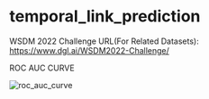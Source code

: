 # temporal_link_prediction

WSDM 2022 Challenge URL(For Related Datasets): https://www.dgl.ai/WSDM2022-Challenge/


ROC AUC CURVE

![roc_auc_curve](https://github.com/user-attachments/assets/a6adfc97-2c6c-4c83-a9f5-986c76d6b5e2)
